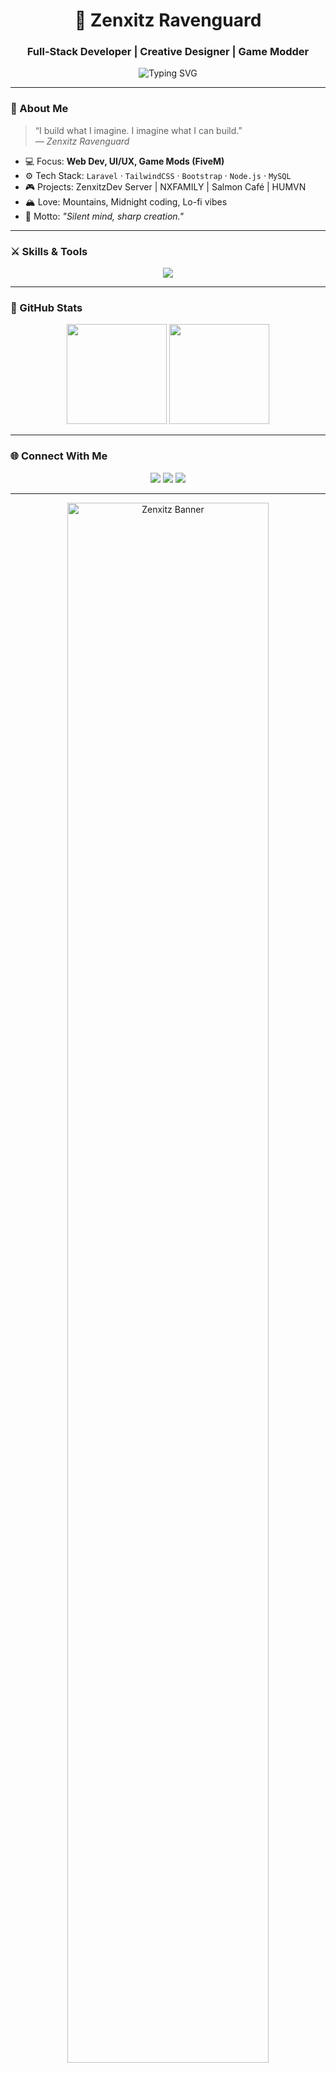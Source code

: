 <!-- 🦅 Zenxitz Branding GitHub Profile -->
<h1 align="center">👑 Zenxitz Ravenguard</h1>
<h3 align="center">Full-Stack Developer | Creative Designer | Game Modder</h3>

<p align="center">
  <img src="https://readme-typing-svg.demolab.com?font=Fira+Code&size=22&pause=1000&color=FF00AA&center=true&vCenter=true&width=480&lines=Developer+%7C+Designer+%7C+Gamer;Crafting+Code+with+Artistic+Soul;Built+for+Solitude+%26+Creation" alt="Typing SVG" />
</p>

---

### 🦇 About Me  
> “I build what I imagine. I imagine what I can build.”  
> — *Zenxitz Ravenguard*

- 💻 Focus: **Web Dev, UI/UX, Game Mods (FiveM)**
- ⚙️ Tech Stack: `Laravel` · `TailwindCSS` · `Bootstrap` · `Node.js` · `MySQL`  
- 🎮 Projects: ZenxitzDev Server | NXFAMILY | Salmon Café | HUMVN  
- 🏔 Love: Mountains, Midnight coding, Lo-fi vibes  
- 🐺 Motto: *"Silent mind, sharp creation."*

---

### ⚔️ Skills & Tools  
<p align="center">
  <img src="https://skillicons.dev/icons?i=html,css,js,php,laravel,nodejs,react,tailwind,bootstrap,mysql,github,vscode" />
</p>

---

### 🩶 GitHub Stats  
<p align="center">
  <img height="160" src="https://github-readme-stats.vercel.app/api?username=ZenxitzDev&show_icons=true&theme=radical&hide_border=true" />
  <img height="160" src="https://github-readme-stats.vercel.app/api/top-langs/?username=ZenxitzDev&layout=compact&theme=radical&hide_border=true" />
</p>

---

### 🌐 Connect With Me  
<p align="center">
  <a href="https://zenxitz.xyz" target="_blank"><img src="https://img.shields.io/badge/Website-zenxitz.xyz-FF00AA?style=for-the-badge&logo=firefox-browser" /></a>
  <a href="https://discord.gg/zenxitz" target="_blank"><img src="https://img.shields.io/badge/Discord-ZenxitzDev-5865F2?style=for-the-badge&logo=discord" /></a>
  <a href="https://www.youtube.com/@ZenxitzDev" target="_blank"><img src="https://img.shields.io/badge/Youtube-ZenxitzDev-FF0000?style=for-the-badge&logo=youtube" /></a>
</p>

---

<p align="center">
  <img src="https://raw.githubusercontent.com/ZenxitzDev/ZenxitzDev/main/assets/zenxitz_banner.png" width="80%" alt="Zenxitz Banner"/>
</p>

<p align="center">
  <i>“Silence isn't empty — it's full of answers.”</i>
</p>
